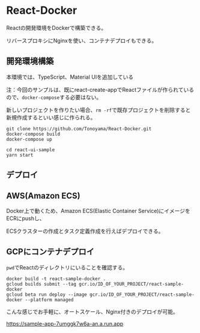 # React-Docker
Reactの開発環境をDockerで構築できる。

リバースプロキシにNginxを使い、コンテナデプロイもできる。

## 開発環境構築
本環境では、TypeScript、Material UIを追加している

注：今回のサンプルは、既にreact-create-appでReactファイルが作られているので、`docker-compose`する必要はない。

新しいプロジェクトを作りたい場合、`rm -rf`で既存プロジェクトを削除すると新規作成するといい感じに作られる。
```
git clone https://github.com/Tonoyama/React-Docker.git
docker-compose build
docker-compose up
```

```
cd react-ui-sample
yarn start
```

## デプロイ

## AWS(Amazon ECS)
Docker上で動くため、Amazon ECS(Elastic Container Service)にイメージをECRにpushし、

ECSクラスターの作成とタスク定義作成を行えばデプロイできる。

## GCPにコンテナデプロイ

`pwd`でReactのディレクトリにいることを確認する。

```
docker build -t react-sample-docker .
gcloud builds submit --tag gcr.io/ID_OF_YOUR_PROJECT/react-sample-docker
gcloud beta run deploy --image gcr.io/ID_OF_YOUR_PROJECT/react-sample-docker --platform managed
```
こんな感じでお手軽に、オートスケール、Nginx付きのデプロイが可能。

https://sample-app-7umggk7w6a-an.a.run.app

